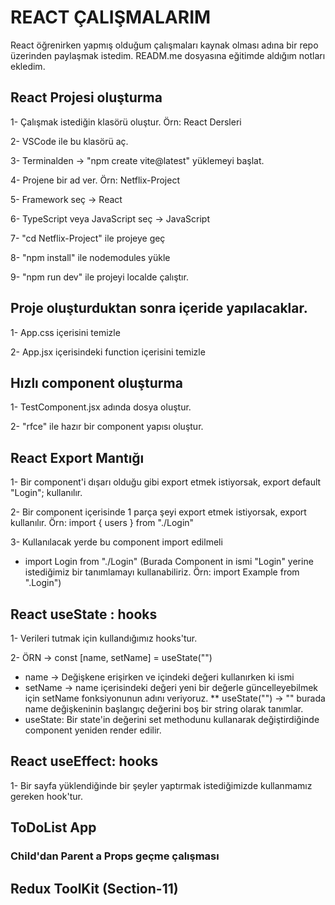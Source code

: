 # REACT ÇALIŞMALARIM

React öğrenirken yapmış olduğum çalışmaları kaynak olması adına bir repo üzerinden paylaşmak istedim. READM.me dosyasına eğitimde aldığım notları ekledim.

## React Projesi oluşturma

1- Çalışmak istediğin klasörü oluştur. Örn: React Dersleri

2- VSCode ile bu klasörü aç.

3- Terminalden -> "npm create vite@latest" yüklemeyi başlat.

4- Projene bir ad ver. Örn: Netflix-Project

5- Framework seç -> React

6- TypeScript veya JavaScript seç -> JavaScript

7- "cd Netflix-Project" ile projeye geç

8- "npm install" ile nodemodules yükle

9- "npm run dev" ile projeyi localde çalıştır.

## Proje oluşturduktan sonra içeride yapılacaklar.

1- App.css içerisini temizle

2- App.jsx içerisindeki function içerisini temizle

## Hızlı component oluşturma

1- TestComponent.jsx adında dosya oluştur.

2- "rfce" ile hazır bir component yapısı oluştur.

## React Export Mantığı

1- Bir component'i dışarı olduğu gibi export etmek istiyorsak, export default "Login"; kullanılır.

2- Bir component içerisinde 1 parça şeyi export etmek istiyorsak, export kullanılır. Örn: import { users } from "./Login"

3- Kullanılacak yerde bu component import edilmeli

- import Login from "./Login" (Burada Component in ismi "Login" yerine istediğimiz bir tanımlamayı kullanabiliriz. Örn: import Example from ".Login")

## React useState : hooks

1- Verileri tutmak için kullandığımız hooks'tur.

2- ÖRN -> const [name, setName] = useState("")

- name -> Değişkene erişirken ve içindeki değeri kullanırken ki ismi
- setName -> name içerisindeki değeri yeni bir değerle güncelleyebilmek için setName fonksiyonunun adını veriyoruz.
  \*\* useState("") -> "" burada name değişkeninin başlangıç değerini boş bir string olarak tanımlar.
- useState: Bir state'in değerini set methodunu kullanarak değiştirdiğinde component yeniden render edilir.

## React useEffect: hooks

1- Bir sayfa yüklendiğinde bir şeyler yaptırmak istediğimizde kullanmamız gereken hook'tur.

## ToDoList App

### Child'dan Parent a Props geçme çalışması

## Redux ToolKit (Section-11)
